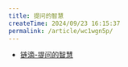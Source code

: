 ```yaml
---
title: 提问的智慧
createTime: 2024/09/23 16:15:37
permalink: /article/wc1wgn5p/
---
```

* [链滴-提问的智慧](https://ld246.com/article/1536377163156)

<!-- more -->
